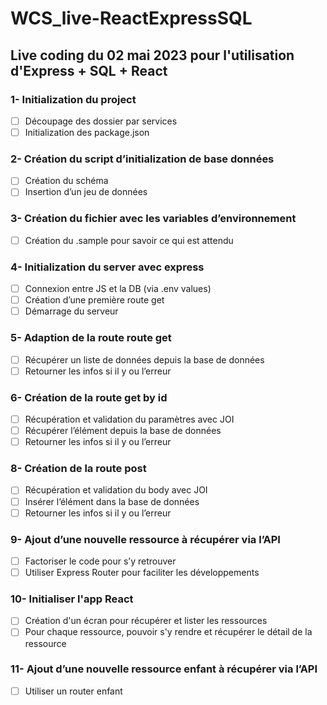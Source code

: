 # WCS_live-ReactExpressSQL
## Live coding du 02 mai 2023 pour l'utilisation d'Express + SQL + React

### 1- Initialization du project

- [ ] Découpage des dossier par services
- [ ] Initialization des package.json

### 2- Création du script d’initialization de base données
- [ ] Création du schéma
- [ ] Insertion d’un jeu de données

### 3- Création du fichier avec les variables d’environnement
- [ ] Création du .sample pour savoir ce qui est attendu

### 4- Initialization du server avec express
- [ ] Connexion entre JS et la DB (via .env values)
- [ ] Création d’une première route get
- [ ] Démarrage du serveur

### 5- Adaption de la route route get
- [ ] Récupérer un liste de données depuis la base de données
- [ ] Retourner les infos si il y ou l’erreur

### 6- Création de la route get by id
- [ ] Récupération et validation du paramètres avec JOI
- [ ] Récupérer l’élément depuis la base de données
- [ ] Retourner les infos si il y ou l’erreur

### 8- Création de la route post 
- [ ] Récupération et validation du body avec JOI
- [ ] Insérer l’élément dans la base de données
- [ ] Retourner les infos si il y ou l’erreur

### 9- Ajout d’une nouvelle ressource à récupérer via l’API
- [ ] Factoriser le code pour s’y retrouver
- [ ] Utiliser Express Router pour faciliter les développements

### 10- Initialiser l'app React
- [ ] Création d'un écran pour récupérer et lister les ressources 
- [ ] Pour chaque ressource, pouvoir s'y rendre et récupérer le détail de la ressource

### 11- Ajout d’une nouvelle ressource enfant à récupérer via l’API
- [ ] Utiliser un router enfant

